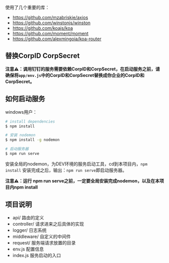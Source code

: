 使用了几个重要的库：

- https://github.com/mzabriskie/axios
- https://github.com/winstonjs/winston
- https://github.com/koajs/koa
- https://github.com/moment/moment
- https://github.com/alexmingoia/koa-router

## 替换CorpID CorpSecret

**注意⚠️：调用钉钉的服务需要依赖CorpID和CorpSecret，在启动服务之前，请确保将`app/env.js`中的CorpID和CorpSecret替换成你企业的CorpID和CorpSecret。**

## 如何启动服务

windows用户：

```bash
# install dependencies
$ npm install

# 安装 nodemon
$ npm install -g nodemon

# 启动服务器
$ npm run serve
```


安装全局的nodemon，为DEV环境的服务启动工具，cd到本项目内，`npm install` 安装完成之后，输出：`npm run serve`即启动服务器。

**注意⚠️：运行 npm run serve之前，一定要全局安装完成nodemon，以及在本项目内npm install**

## 项目说明

- api/ 路由的定义
- controller/ 请求进来之后具体的实现
- logger/ 日志系统
- middleware/ 自定义的中间件
- request/ 服务端请求放置的目录
- env.js 配置信息
- index.js 服务启动的入口

